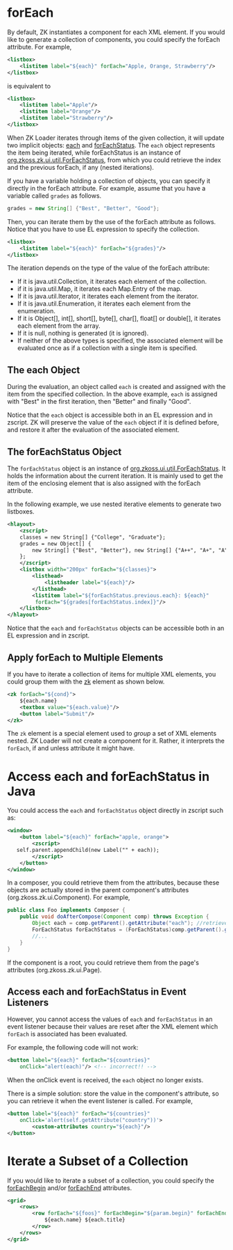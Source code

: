 # forEach

By default, ZK instantiates a component for each XML element. If you
would like to generate a collection of components, you could specify the
forEach attribute. For example,

```xml
<listbox>
    <listitem label="${each}" forEach="Apple, Orange, Strawberry"/>
</listbox>
```

is equivalent to

```xml
<listbox>
    <listitem label="Apple"/>
    <listitem label="Orange"/>
    <listitem label="Strawberry"/>
</listbox>
```

When ZK Loader iterates through items of the given collection, it will
update two implicit objects:
[each](ZUML_Reference/EL_Expressions/Implicit_Objects/each)
and
[forEachStatus](ZUML_Reference/EL_Expressions/Implicit_Objects/forEachStatus).
The `each` object represents the item being iterated, while
forEachStatus is an instance of
[org.zkoss.zk.ui.util.ForEachStatus](https://www.zkoss.org/javadoc/latest/zk/org/zkoss/zk/ui/util/ForEachStatus.html),
from which you could retrieve the index and the previous forEach, if any
(nested iterations).

If you have a variable holding a collection of objects, you can specify
it directly in the forEach attribute. For example, assume that you have
a variable called `grades` as follows.

```java
grades = new String[] {"Best", "Better", "Good"};
```

Then, you can iterate them by the use of the forEach attribute as
follows. Notice that you have to use EL expression to specify the
collection.

```xml
<listbox>
    <listitem label="${each}" forEach="${grades}"/>    
</listbox>
```

The iteration depends on the type of the value of the forEach attribute:

- If it is java.util.Collection, it iterates each element of the
  collection.
- if it is java.util.Map, it iterates each Map.Entry of the map.
- If it is java.util.Iterator, it iterates each element from the
  iterator.
- If it is java.util.Enumeration, it iterates each element from the
  enumeration.
- If it is Object\[\], int\[\], short\[\], byte\[\], char\[\], float\[\]
  or double\[\], it iterates each element from the array.
- If it is null, nothing is generated (it is ignored).
- If neither of the above types is specified, the associated element
  will be evaluated once as if a collection with a single item is
  specified.

## The each Object

During the evaluation, an object called `each` is created and assigned
with the item from the specified collection. In the above example,
`each` is assigned with "Best" in the first iteration, then "Better" and
finally "Good".

Notice that the `each` object is accessible both in an EL expression and
in zscript. ZK will preserve the value of the `each` object if it is
defined before, and restore it after the evaluation of the associated
element.

## The forEachStatus Object

The `forEachStatus` object is an instance of
[org.zkoss.ui.util.ForEachStatus](https://www.zkoss.org/javadoc/latest/zk/org/zkoss/ui/util/ForEachStatus.html). It
holds the information about the current iteration. It is mainly used to
get the item of the enclosing element that is also assigned with the
forEach attribute.

In the following example, we use nested iterative elements to generate
two listboxes.

```xml
<hlayout>
    <zscript>
    classes = new String[] {"College", "Graduate"};
    grades = new Object[] {
        new String[] {"Best", "Better"}, new String[] {"A++", "A+", "A"}
    };
    </zscript>
    <listbox width="200px" forEach="${classes}">
        <listhead>
            <listheader label="${each}"/>
        </listhead>
        <listitem label="${forEachStatus.previous.each}: ${each}"
         forEach="${grades[forEachStatus.index]}"/>
    </listbox>
</hlayout>
```

Notice that the `each` and `forEachStatus` objects can be accessible
both in an EL expression and in zscript.

## Apply forEach to Multiple Elements

If you have to iterate a collection of items for multiple XML elements,
you could group them with the
[zk](ZUML_Reference/ZUML/Elements/zk) element as shown below.

```xml
<zk forEach="${cond}">
    ${each.name}
    <textbox value="${each.value}"/>
    <button label="Submit"/>
</zk>
```

The `zk` element is a special element used to *group* a set of XML
elements nested. ZK Loader will not create a component for it. Rather,
it interprets the `forEach`, if and unless attribute it might have.

# Access each and forEachStatus in Java

You could access the `each` and `forEachStatus` object directly in
zscript such as:

```xml
<window>
    <button label="${each}" forEach="apple, orange">
        <zscript>
   self.parent.appendChild(new Label("" + each));
        </zscript>
    </button>
</window>
```

In a composer, you could retrieve them from the attributes, because
these objects are actually stored in the parent component's attributes
(<javadoc method="getAttribute(java.lang.String)" type="interface">org.zkoss.zk.ui.Component</javadoc>).
For example,

```java
public class Foo implements Composer {
    public void doAfterCompose(Component comp) throws Exception {
        Object each = comp.getParent().getAttribute("each"); //retrieve the each object
        ForEachStatus forEachStatus = (ForEachStatus)comp.getParent().getAttribute("forEachStatus");
        //...
    }
}
```

If the component is a root, you could retrieve them from the page's
attributes
(<javadoc method="getAttribute(java.lang.String)" type="interface">org.zkoss.zk.ui.Page</javadoc>).

## Access each and forEachStatus in Event Listeners

However, you cannot access the values of `each` and `forEachStatus` in
an event listener because their values are reset after the XML element
which `forEach` is associated has been evaluated.

For example, the following code will not work:

```xml
<button label="${each}" forEach="${countries}"
    onClick="alert(each)"/> <!-- incorrect!! --> 
```

When the onClick event is received, the `each` object no longer exists.

There is a simple solution: store the value in the component's
attribute, so you can retrieve it when the event listener is called. For
example,

```xml
<button label="${each}" forEach="${countries}"
    onClick='alert(self.getAttribute("country"))'>
        <custom-attributes country="${each}"/>
</button> 
```

# Iterate a Subset of a Collection

If you would like to iterate a subset of a collection, you could specify
the
[forEachBegin](ZUML_Reference/ZUML/Attributes/forEachBegin)
and/or
[forEachEnd](ZUML_Reference/ZUML/Attributes/forEachEnd)
attributes.

```xml
<grid>
    <rows>
        <row forEach="${foos}" forEachBegin="${param.begin}" forEachEnd="${param.end}">
            ${each.name} ${each.title}
        </row>
    </rows>
</grid>
```

